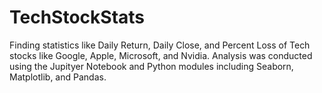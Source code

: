 # TechStockStats
Finding statistics like Daily Return, Daily Close, and Percent Loss of Tech stocks like Google, Apple, Microsoft, and Nvidia.
Analysis was conducted using the Jupityer Notebook and Python modules including Seaborn, Matplotlib, and Pandas. 
